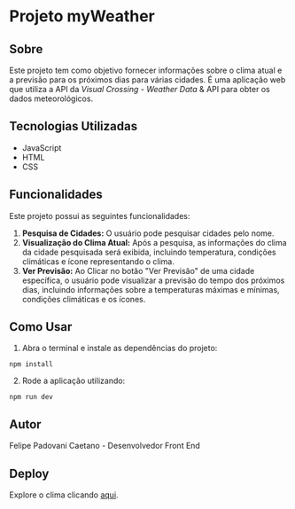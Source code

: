 # Projeto myWeather

## Sobre
Este projeto tem como objetivo fornecer informações sobre o clima atual e a previsão para os próximos dias para várias cidades. É uma aplicação web que utiliza a API da *Visual Crossing - Weather Data* & API para obter os dados meteorológicos.

## Tecnologias Utilizadas

- JavaScript
- HTML
- CSS

## Funcionalidades

Este projeto possui as seguintes funcionalidades:

1. **Pesquisa de Cidades:** O usuário pode pesquisar cidades pelo nome.
2. **Visualização do Clima Atual:** Após a pesquisa, as informações do clima da cidade pesquisada será exibida, incluindo temperatura, condições climáticas e ícone representando o clima.
3. **Ver Previsão:** Ao Clicar no botão "Ver Previsão" de uma cidade específica, o usuário pode visualizar a previsão do tempo dos próximos dias, incluindo informações sobre a temperaturas máximas e mínimas, condições climáticas e os ícones.

## Como Usar

1. Abra o terminal e instale as dependências do projeto:
```
npm install
```

2. Rode a aplicação utilizando:
```
npm run dev
```

## Autor
Felipe Padovani Caetano - Desenvolvedor Front End

## Deploy
Explore o clima clicando [aqui](link).